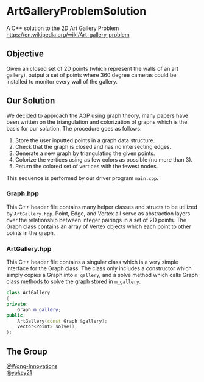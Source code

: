 # ArtGalleryProblemSolution
A C++ solution to the 2D Art Gallery Problem https://en.wikipedia.org/wiki/Art_gallery_problem

## Objective
Given an closed set of 2D points (which represent the walls of an art gallery), output a set of points where 360 degree cameras could be installed to monitor every wall of the gallery.

## Our Solution
We decided to approach the AGP using graph theory, many papers have been written on the triangulation and colorization of graphs which is the basis for our solution. The procedure goes as follows:
1. Store the user inputted points in a graph data structure.
2. Check that the graph is closed and has no intersecting edges.
3. Generate a new graph by triangulating the given points.
4. Colorize the vertices using as few colors as possible (no more than 3).
5. Return the colored set of vertices with the fewest nodes.

This sequence is performed by our driver program `main.cpp`.

### Graph.hpp
This C++ header file contains many helper classes and structs to be utilized by `ArtGallery.hpp`. Point, Edge, and Vertex all serve as abstraction layers over the relationship between integer pairings in a set of 2D points. The Graph class contains an array of Vertex objects which each point to other points in the graph.

### ArtGallery.hpp
This C++ header file contains a singular class which is a very simple interface for the Graph class. The class only includes a constructor which simply copies a Graph into `m_gallery`, and a solve method which calls Graph class methods to solve the graph stored in `m_gallery`.

```c++
class ArtGallery
{
private:
    Graph m_gallery;
public:
    ArtGallery(const Graph &gallery);
    vector<Point> solve();
};
```

## The Group
[@Wong-Innovations](https://github.com/Wong-Innovations)  
[@yokey21](https://github.com/yokey21)
[]()
[]()
[]()
